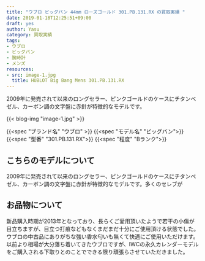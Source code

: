 ```yaml
---
title: "ウブロ ビッグバン 44mm ローズゴールド 301.PB.131.RX の買取実績 "
date: 2019-01-18T12:25:51+09:00
draft: yes
author: Yasu
category: 買取実績
tags:
- ウブロ
- ビッグバン
- 腕時計
- メンズ
resources:
- src: image-1.jpg
  title: HUBLOT Big Bang Mens 301.PB.131.RX
---
```


2009年に発売されて以来のロングセラー、ピンクゴールドのケースにチタンベゼル、カーボン調の文字盤に赤針が特徴的なモデルです。

{{< blog-img "image-1.jpg" >}}

{{<spec "ブランド名" "ウブロ" >}}
{{<spec "モデル名" "ビッグバン">}}
{{<spec "型番" "301.PB.131.RX">}}
{{<spec "程度" "Bランク">}}

## こちらのモデルについて

2009年に発売されて以来のロングセラー、ピンクゴールドのケースにチタンベゼル、カーボン調の文字盤に赤針が特徴的なモデルです。多くのセレブが

## お品物について

新品購入時期が2013年となっており、長らくご愛用頂いたようで若干の小傷が目立ちますが、目立つ打痕などもなくまだまだ十分にご使用頂ける状態でした。ウブロの中古品にありがちな強い香水匂いも無くて快適にご使用いただけます。以前より相場が大分落ち着いてきたウブロですが、IWCの永久カレンダーモデルをご購入される下取りとのことでできる限り頑張らさせていただきました。
